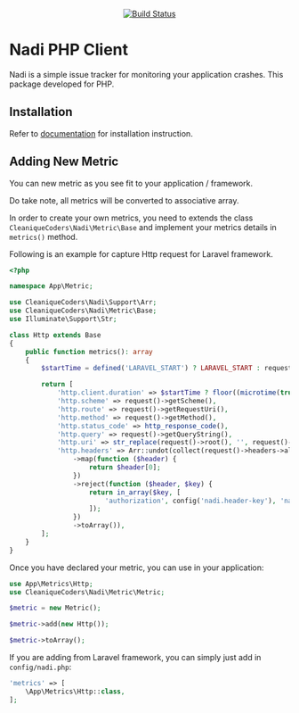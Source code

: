 <p align="center">
<a href="https://github.com/cleaniquecoders/nadi-php/actions"><img src="https://github.com/cleaniquecoders/nadi-php/actions/workflows/run-tests.yml/badge.svg" alt="Build Status"></a>
</p>

# Nadi PHP Client

Nadi is a simple issue tracker for monitoring your application crashes. This package developed for PHP.

## Installation

Refer to [documentation](https://docs.nadi.pro) for installation instruction.

## Adding New Metric

You can new metric as you see fit to your application / framework.

Do take note, all metrics will be converted to associative array.

In order to create your own metrics, you need to extends the class `CleaniqueCoders\Nadi\Metric\Base` and implement your metrics details in `metrics()` method.

Following is an example for capture Http request for Laravel framework.

```php
<?php

namespace App\Metric;

use CleaniqueCoders\Nadi\Support\Arr;
use CleaniqueCoders\Nadi\Metric\Base;
use Illuminate\Support\Str;

class Http extends Base
{
    public function metrics(): array
    {
        $startTime = defined('LARAVEL_START') ? LARAVEL_START : request()->server('REQUEST_TIME_FLOAT');

        return [
            'http.client.duration' => $startTime ? floor((microtime(true) - $startTime) * 1000) : null,
            'http.scheme' => request()->getScheme(),
            'http.route' => request()->getRequestUri(),
            'http.method' => request()->getMethod(),
            'http.status_code' => http_response_code(),
            'http.query' => request()->getQueryString(),
            'http.uri' => str_replace(request()->root(), '', request()->fullUrl()) ?: '/',
            'http.headers' => Arr::undot(collect(request()->headers->all())
                ->map(function ($header) {
                    return $header[0];
                })
                ->reject(function ($header, $key) {
                    return in_array($key, [
                        'authorization', config('nadi.header-key'), 'nadi-key',
                    ]);
                })
                ->toArray()),
        ];
    }
}
```

Once you have declared your metric, you can use in your application:

```php
use App\Metrics\Http;
use CleaniqueCoders\Nadi\Metric\Metric;

$metric = new Metric();

$metric->add(new Http());

$metric->toArray();
```

If you are adding from Laravel framework, you can simply just add in `config/nadi.php`:

```php
'metrics' => [
    \App\Metrics\Http::class,
];
```
